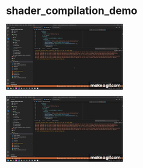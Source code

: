 # shader_compilation_demo

![Alt Text](https://github.com/insinfo/shader_compilation_demo/blob/main/Shader_compilation_error.gif)


[![IMAGE ALT TEXT](https://github.com/insinfo/shader_compilation_demo/blob/main/Shader_compilation_error.gif)](https://www.youtube.com/watch?v=6QCl588h1-0&ab_channel=IsaqueNeves)




